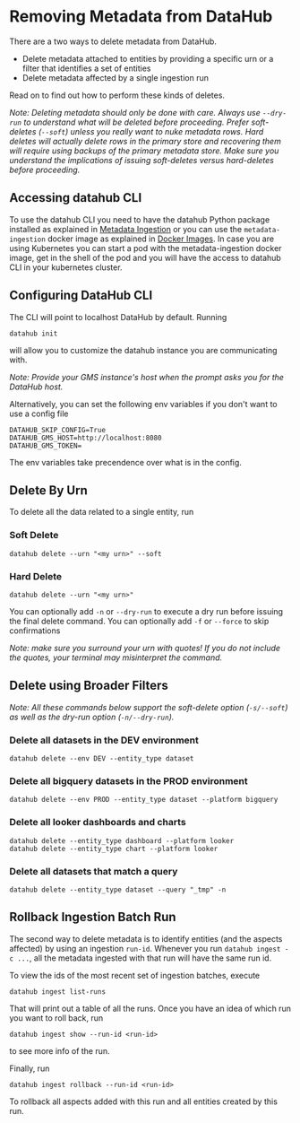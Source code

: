 # Removing Metadata from DataHub

There are a two ways to delete metadata from DataHub. 
- Delete metadata attached to entities by providing a specific urn or a filter that identifies a set of entities
- Delete metadata affected by a single ingestion run

Read on to find out how to perform these kinds of deletes.

_Note: Deleting metadata should only be done with care. Always use `--dry-run` to understand what will be deleted before proceeding. Prefer soft-deletes (`--soft`) unless you really want to nuke metadata rows. Hard deletes will actually delete rows in the primary store and recovering them will require using backups of the primary metadata store. Make sure you understand the implications of issuing soft-deletes versus hard-deletes before proceeding._ 

## Accessing datahub CLI

To use the datahub CLI you need to have the datahub Python package installed as explained in [Metadata Ingestion](../../metadata-ingestion/README.md) or you can use the `metadata-ingestion` docker image as explained in [Docker Images](../../docker/README.md). In case you are using Kubernetes you can start a pod with the metadata-ingestion docker image, get in the shell of the pod and you will have the access to datahub CLI in your kubernetes cluster.

## Configuring DataHub CLI

The CLI will point to localhost DataHub by default. Running

```
datahub init
```

will allow you to customize the datahub instance you are communicating with.

_Note: Provide your GMS instance's host when the prompt asks you for the DataHub host._

Alternatively, you can set the following env variables if you don't want to use a config file
```
DATAHUB_SKIP_CONFIG=True
DATAHUB_GMS_HOST=http://localhost:8080
DATAHUB_GMS_TOKEN=
```

The env variables take precendence over what is in the config.

## Delete By Urn

To delete all the data related to a single entity, run

### Soft Delete
```
datahub delete --urn "<my urn>" --soft
```

### Hard Delete
```
datahub delete --urn "<my urn>"
```

You can optionally add `-n` or `--dry-run` to execute a dry run before issuing the final delete command.
You can optionally add `-f` or `--force` to skip confirmations

_Note: make sure you surround your urn with quotes! If you do not include the quotes, your terminal may misinterpret the command._

## Delete using Broader Filters

_Note: All these commands below support the soft-delete option (`-s/--soft`) as well as the dry-run option (`-n/--dry-run`)._ 

### Delete all datasets in the DEV environment
```
datahub delete --env DEV --entity_type dataset
```

### Delete all bigquery datasets in the PROD environment
```
datahub delete --env PROD --entity_type dataset --platform bigquery
```

### Delete all looker dashboards and charts
```
datahub delete --entity_type dashboard --platform looker
datahub delete --entity_type chart --platform looker
```

### Delete all datasets that match a query
```
datahub delete --entity_type dataset --query "_tmp" -n
```

## Rollback Ingestion Batch Run

The second way to delete metadata is to identify entities (and the aspects affected) by using an ingestion `run-id`. Whenever you run `datahub ingest -c ...`, all the metadata ingested with that run will have the same run id.

To view the ids of the most recent set of ingestion batches, execute

```
datahub ingest list-runs
```

That will print out a table of all the runs. Once you have an idea of which run you want to roll back, run

```
datahub ingest show --run-id <run-id>
```

to see more info of the run.

Finally, run

```
datahub ingest rollback --run-id <run-id>
```

To rollback all aspects added with this run and all entities created by this run.
